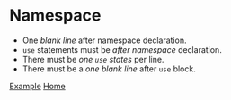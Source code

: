 # Namespace
* One *blank line* after namespace declaration.
* `use` statements must be *after namespace* declaration.
* There must be *one `use` states* per line.
* There must be a *one blank line* after `use` block.

[Example](../examples/namespace.md)
[Home](../index.md)
